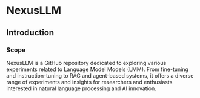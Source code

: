 # NexusLLM
## Introduction
### Scope
NexusLLM is a GitHub repository dedicated to exploring various experiments related to 
Language Model Models (LMM). From fine-tuning and instruction-tuning to RAG and 
agent-based systems, it offers a diverse range of experiments and insights 
for researchers and enthusiasts interested in natural language processing and 
AI innovation.